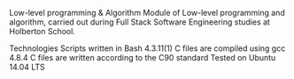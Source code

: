 Low-level programming & Algorithm
Module of Low-level programming and algorithm, carried out during Full Stack Software Engineering studies at Holberton School.

Technologies
Scripts written in Bash 4.3.11(1)
C files are compiled using gcc 4.8.4
C files are written according to the C90 standard
Tested on Ubuntu 14.04 LTS
